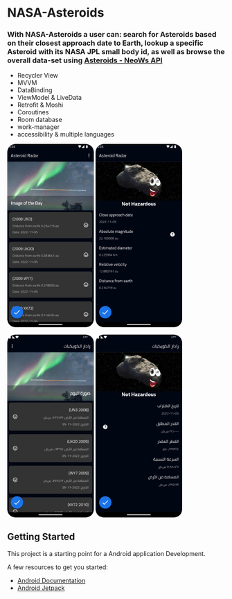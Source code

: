 # NASA-Asteroids
### With NASA-Asteroids a user can: search for Asteroids based on their closest approach date to Earth, lookup a specific Asteroid with its NASA JPL small body id, as well as browse the overall data-set using [Asteroids - NeoWs API](https://api.nasa.gov/)

* Recycler View
* MVVM
* DataBinding
* ViewModel & LiveData
* Retrofit & Moshi
* Coroutines
* Room database
* work-manager 
* accessibility & multiple languages 



<p align="left" width="100%">
  <img src="screenshot_en_1.png" width="200">
  <img src="screenshot_en_2.png" width="200">
</p>
<p align="left" width="100%">
  <img src="screenshot_ar_1.png" width="200">
  <img src="screenshot_ar_2.png" width="200">
</p>

## Getting Started

This project is a starting point for a Android application Development.

A few resources to get you started:

- [Android Documentation](https://developer.android.com/docs)
- [Android Jetpack](https://developer.android.com/jetpack?gclid=CjwKCAjwtKmaBhBMEiwAyINuwLwczCSIvTy5CHI8ISBbH0yS5nYBO1lGKSBI6Vh9Os4B4M0OAUyiaRoCIYwQAvD_BwE&gclsrc=aw.ds)


